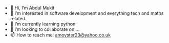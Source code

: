 - 👋 Hi, I’m Abdul Mukit
- 👀 I’m interested in software development and everything tech and maths related.
- 🌱 I’m currently learning python
- 💞️ I’m looking to collaborate on ...
- 📫 How to reach me: amoyster23@yahoo.co.uk

<!---
AbdulMuk/AbdulMuk is a ✨ special ✨ repository because its `README.md` (this file) appears on your GitHub profile.
You can click the Preview link to take a look at your changes.
--->

